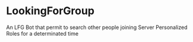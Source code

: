 # LookingForGroup
An LFG Bot that permit to search other people joining Server Personalized Roles for a determinated time
